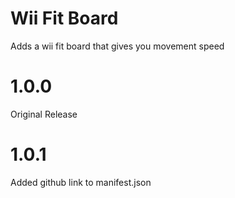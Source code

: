 # Wii Fit Board
Adds a wii fit board that gives you movement speed

# 1.0.0
Original Release

# 1.0.1
Added github link to manifest.json